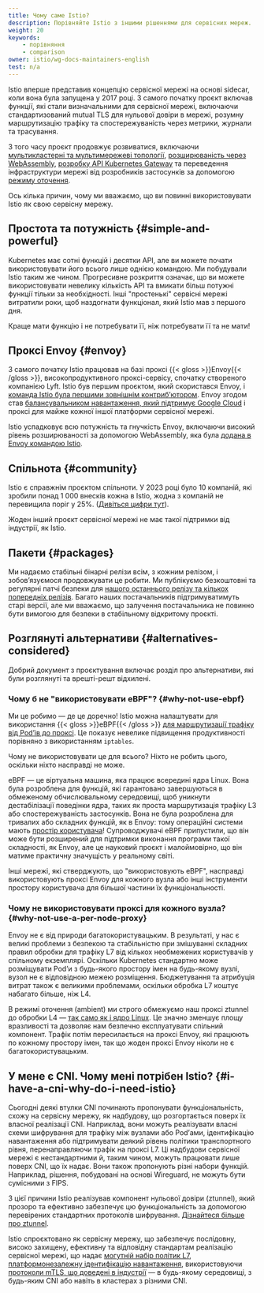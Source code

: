 ```yaml
---
title: Чому саме Istio?
description: Порівняйте Istio з іншими рішеннями для сервісних мереж.
weight: 20
keywords:
    - порівняння
    - comparison
owner: istio/wg-docs-maintainers-english
test: n/a
---
```


Istio вперше представив концепцію сервісної мережі на основі sidecar, коли вона була запущена у 2017 році. З самого початку проєкт включав функції, які стали визначальними для сервісної мережі, включаючи стандартизований mutual TLS для нульової довіри в мережі, розумну маршрутизацію трафіку та спостережуваність через метрики, журнали та трасування.

З того часу проєкт продовжує розвиватися, включаючи [мультикластерні та мультимережеві топології](/docs/ops/deployment/deployment-models/), [розширюваність через WebAssembly](/docs/concepts/wasm/), [розробку API Kubernetes Gateway](/blog/2022/gateway-api-beta/) та переведення інфраструктури мережі від розробників застосунків за допомогою [режиму оточення](/docs/ambient/overview/).

Ось кілька причин, чому ми вважаємо, що ви повинні використовувати Istio як свою сервісну мережу.

## Простота та потужність {#simple-and-powerful}

Kubernetes має сотні функцій і десятки API, але ви можете почати використовувати його всього лише однією командою. Ми побудували Istio таким же чином. Прогресивне розкриття означає, що ви можете використовувати невелику кількість API та вмикати більш потужні функції тільки за необхідності. Інші "простенькі" сервісні мережі витратили роки, щоб наздогнати функціонал, який Istio мав з першого дня.

Краще мати функцію і не потребувати її, ніж потребувати її та не мати!

## Проксі Envoy {#envoy}

З самого початку Istio працював на базі проксі {{< gloss >}}Envoy{{< /gloss >}}, високопродуктивного проксі-сервісу, спочатку створеного компанією Lyft. Istio був першим проєктом, який скористався Envoy, і [команда Istio була першими зовнішнім контрибʼютором](https://eng.lyft.com/envoy-7-months-later-41986c2fd443). Envoy згодом став [балансувальником навантаження, який підтримує Google Cloud](https://cloud.google.com/load-balancing/docs/https) і проксі для майже кожної іншої платформи сервісної мережі.

Istio успадковує всю потужність та гнучкість Envoy, включаючи високий рівень розширюваності за допомогою WebAssembly, яка була [додана в Envoy командою Istio](/blog/2020/wasm-announce/).

## Спільнота {#community}

Istio є справжнім проєктом спільноти. У 2023 році було 10 компаній, які зробили понад 1 000 внесків кожна в Istio, жодна з компаній не перевищила поріг у 25%. ([Дивіться цифри тут](https://istio.devstats.cncf.io/d/5/companies-table?var-period_name=Last%20year&var-metric=contributions&orgId=1)).

Жоден інший проєкт сервісної мережі не має такої підтримки від індустрії, як Istio.

## Пакети {#packages}

Ми надаємо стабільні бінарні релізи всім, з кожним релізом, і зобовʼязуємося продовжувати це робити. Ми публікуємо безкоштовні та регулярні патчі безпеки для [нашого останнього релізу та кількох попередніх релізів](/docs/releases/supported-releases/). Багато наших постачальників підтримуватимуть старі версії, але ми вважаємо, що залучення постачальника не повинно бути вимогою для безпеки в стабільному відкритому проєкті.

## Розглянуті альтернативи {#alternatives-considered}

Добрий документ з проєктування включає розділ про альтернативи, які були розглянуті та врешті-решт відхилені.

### Чому б не "використовувати eBPF"? {#why-not-use-ebpf}

Ми це робимо — де це доречно! Istio можна налаштувати для використання {{< gloss >}}eBPF{{< /gloss >}} [для маршрутизації трафіку від Podʼів до проксі](/blog/2022/merbridge/). Це показує невелике підвищення продуктивності порівняно з використанням `iptables`.

Чому не використовувати це для всього? Ніхто не робить цього, оскільки ніхто насправді не може.

eBPF — це віртуальна машина, яка працює всередині ядра Linux. Вона була розроблена для функцій, які гарантовано завершуються в обмеженому обчислювальному середовищі, щоб уникнути дестабілізації поведінки ядра, таких як проста маршрутизація трафіку L3 або спостережуваність застосунків. Вона не була розроблена для тривалих або складних функцій, як в Envoy: тому операційні системи мають [простір користувача](https://en.wikipedia.org/wiki/User_space_and_kernel_space)! Супроводжувачі eBPF припустили, що він може бути розширений для підтримки виконання програми такої складності, як Envoy, але це науковий проєкт і малоймовірно, що він матиме практичну значущість у реальному світі.

Інші мережі, які стверджують, що "використовують eBPF", насправді використовують проксі Envoy для кожного вузла або інші інструменти простору користувача для більшої частини їх функціональності.

### Чому не використовувати проксі для кожного вузла? {#why-not-use-a-per-node-proxy}

Envoy не є від природи багатокористувацьким. В результаті, у нас є великі проблеми з безпекою та стабільністю при змішуванні складних правил обробки для трафіку L7 від кількох необмежених користувачів у спільному екземплярі. Оскільки Kubernetes стандартно може розміщувати Podʼи з будь-якого простору імен на будь-якому вузлі, вузол не є відповідною межею розміщення. Бюджетування та атрибуція витрат також є великими проблемами, оскільки обробка L7 коштує набагато більше, ніж L4.

В режимі оточення (ambient) ми строго обмежуємо наш проксі ztunnel до обробки L4 — [так само як і ядро Linux](https://blog.howardjohn.info/posts/ambient-spof/). Це значно зменшує площу вразливості та дозволяє нам безпечно експлуатувати спільний компонент. Трафік потім пересилається на проксі Envoy, які працюють по кожному простору імен, так що жоден проксі Envoy ніколи не є багатокористувацьким.

## У мене є CNI. Чому мені потрібен Istio? {#i-have-a-cni-why-do-i-need-istio}

Сьогодні деякі втулки CNI починають пропонувати функціональність, схожу на сервісну мережу, як надбудову, що розгортається поверх їх власної реалізації CNI. Наприклад, вони можуть реалізувати власні схеми шифрування для трафіку між вузлами або Podʼами, ідентифікацію навантаження або підтримувати деякий рівень політики транспортного рівня, перенаправляючи трафік на проксі L7. Ці надбудови сервісної мережі є нестандартними й, таким чином, можуть працювати лише поверх CNI, що їх надає. Вони також пропонують різні набори функцій. Наприклад, рішення, побудовані на основі Wireguard, не можуть бути сумісними з FIPS.

З цієї причини Istio реалізував компонент нульової довіри (ztunnel), який прозоро та ефективно забезпечує цю функціональність за допомогою перевірених стандартних протоколів шифрування. [Дізнайтеся більше про ztunnel](/docs/ambient/overview).

Istio спроєктовано як сервісну мережу, що забезпечує послідовну, високо захищену, ефективну та відповідну стандартам реалізацію сервісної мережі, що надає [могутній набір політик L7](/docs/concepts/security/#authorization), [платформонезалежну ідентифікацію навантаження](/docs/concepts/security/#istio-identity), використовуючи [протоколи mTLS, що доведені в індустрії](/docs/concepts/security/#mutual-tls-authentication) — в будь-якому середовищі, з будь-яким CNI або навіть в кластерах з різними CNI.

